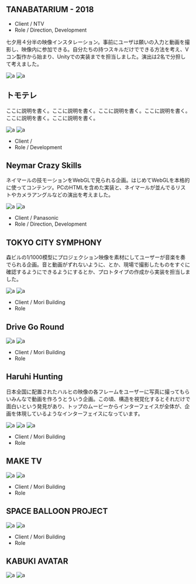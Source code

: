 
## TANABATARIUM - 2018
* Client / NTV
* Role / Direction, Development

七夕用４分半の映像インスタレーション。事前にユーザは願いの入力と動画を撮影し、映像内に参加できる。自分たちの持つスキルだけでできる方法を考え、Vコン製作から始まり、Unityでの実装までを担当しました。演出は2名で分担して考えました。

![a](./tanabata/01.jpg)
![a](./tanabata/01.jpg)



## トモテレ

ここに説明を書く。ここに説明を書く。ここに説明を書く。ここに説明を書く。
ここに説明を書く。ここに説明を書く。


![a](./tanabata/01.jpg)
![a](./tanabata/02.jpg)

* Client / 
* Role / Development

## Neymar Crazy Skills

ネイマールの技モーションをWebGLで見られる企画。はじめてWebGLを本格的に使ってコンテンツ。PCのHTMLを含めた実装と、ネイマールが並んでるリストやカメラアングルなどの演出を考えました。

![a](./neymar/01.jpg)
![a](./neymar/02.jpg)

* Client / Panasonic 
* Role / Direction, Development

## TOKYO CITY SYMPHONY

森ビルの1/1000模型にプロジェクション映像を素材にしてユーザーが音楽を奏でられる企画。音と動画がずれないように、とか、現場で撮影したものをすぐに確認するようにできるようにするとか、プロトタイプの作成から実装を担当しました。

![a](./tcs/01.jpg)
![a](./tcs/02.jpg)

* Client / Mori Building
* Role 

## Drive Go Round

![a](./drive/01.jpg)
![a](./drive/02.jpg)

* Client / Mori Building
* Role 

## Haruhi Hunting

日本全国に配置されたハルヒの映像の各フレームをユーザーに写真に撮ってもらいみんなで動画を作ろうとういう企画。この頃、構造を視覚化するとそれだけで面白いという発見があり、トップのムービーからインターフェイスが全体が、企画を体現しているようなインターフェイスになっています。

![a](./haruhi/01.jpg)
![a](./haruhi/02.jpg)
![a](./haruhi/03.jpg)

* Client / Mori Building
* Role 

## MAKE TV

![a](./tanabata/01.jpg)
![a](./tanabata/01.jpg)

* Client / Mori Building
* Role 

## SPACE BALLOON PROJECT

![a](./tanabata/01.jpg)
![a](./tanabata/01.jpg)

* Client / Mori Building
* Role 

## KABUKI AVATAR

![a](./kabuki/01.jpg)
![a](./kabuki/02.jpg)

